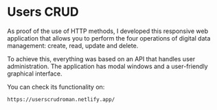 # Users CRUD

As proof of the use of HTTP methods, I developed this responsive web application that allows you to perform the four operations of digital data management: create, read, update and delete.

To achieve this, everything was based on an API that handles user administration. The application has modal windows and a user-friendly graphical interface. 

You can check its functionality on: 

```
https://userscrudroman.netlify.app/
```